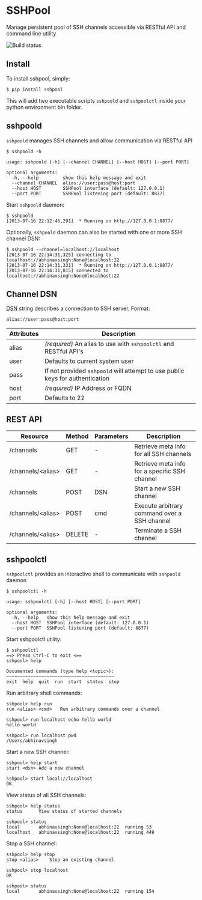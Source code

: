 SSHPool
=======

Manage persistent pool of SSH channels accessible via RESTful API and command line utility

![Build status](https://api.travis-ci.org/abhinavsingh/sshpool.png)

Install
-------

To install sshpool, simply:

    $ pip install sshpool

This will add two executable scripts `sshpoold` and `sshpoolctl` inside your python environment bin folder.

sshpoold
--------

`sshpoold` manages SSH channels and allow communication via RESTful API

    $ sshpoold -h
    
    usage: sshpoold [-h] [--channel CHANNEL] [--host HOST] [--port PORT]
    
    optional arguments:
      -h, --help         show this help message and exit
      --channel CHANNEL  alias://user:pass@host:port
      --host HOST        SSHPool interface (default: 127.0.0.1)
      --port PORT        SSHPool listening port (default: 8877)

Start `sshpoold` daemon:

    $ sshpoold
    [2013-07-16 22:12:46,291]  * Running on http://127.0.0.1:8877/

Optionally, `sshpoold` daemon can also be started with one or more SSH channel DSN:

    $ sshpoold --channel=localhost://localhost
    [2013-07-16 22:14:31,325] connecting to localhost://abhinavsingh:None@localhost:22
    [2013-07-16 22:14:31,331]  * Running on http://127.0.0.1:8877/
    [2013-07-16 22:14:31,815] connected to localhost://abhinavsingh:None@localhost:22

Channel DSN
-----------

[DSN](http://en.wikipedia.org/wiki/Data_source_name) string describes a connection to SSH server. Format:

    alias://user:pass@host:port

Attributes | Description
--- | ---
alias | *(required)* An alias to use with `sshpoolctl` and RESTful API's
user | Defaults to current system user
pass | If not provided `sshpoold` will attempt to use public keys for authentication
host | *(required)* IP Address or FQDN
port | Defaults to 22

REST API
--------

Resource | Method | Parameters | Description
--- | --- | --- | ---
/channels | GET | - | Retrieve meta info for all SSH channels
/channels/&lt;alias&gt; | GET | - | Retrieve meta info for a specific SSH channel
/channels | POST | DSN | Start a new SSH channel
/channels/&lt;alias&gt; | POST | cmd | Execute arbitrary command over a SSH channel
/channels/&lt;alias&gt; | DELETE | - | Terminate a SSH channel

sshpoolctl
----------

`sshpoolctl` provides an interactive shell to communicate with `sshpoold` daemon

    $ sshpoolctl -h
    
    usage: sshpoolctl [-h] [--host HOST] [--port PORT]
    
    optional arguments:
      -h, --help   show this help message and exit
      --host HOST  SSHPool interface (default: 127.0.0.1)
      --port PORT  SSHPool listening port (default: 8877)

Start sshpoolctl utility:

    $ sshpoolctl 
    ==> Press Ctrl-C to exit <==
    sshpool> help
    
    Documented commands (type help <topic>):
    ~~~~~~~~~~~~~~~~~~~~~~~~~~~~~~~~~~~~~~~~
    exit  help  quit  run  start  status  stop

Run arbitrary shell commands:
    
    sshpool> help run
    run <alias> <cmd>   Run arbitrary commands over a channel
    
    sshpool> run localhost echo hello world
    hello world
    
    sshpool> run localhost pwd
    /Users/abhinavsingh

Start a new SSH channel:

    sshpool> help start
    start <dsn> Add a new channel
    
    sshpool> start local://localhost
    OK

View status of all SSH channels:

    sshpool> help status
    status      View status of started channels
    
    sshpool> status
    local       abhinavsingh:None@localhost:22  running 53
    localhost   abhinavsingh:None@localhost:22  running 449

Stop a SSH channel:

    sshpool> help stop
    stop <alias>    Stop an existing channel
    
    sshpool> stop localhost
    OK
    
    sshpool> status
    local       abhinavsingh:None@localhost:22  running 154
